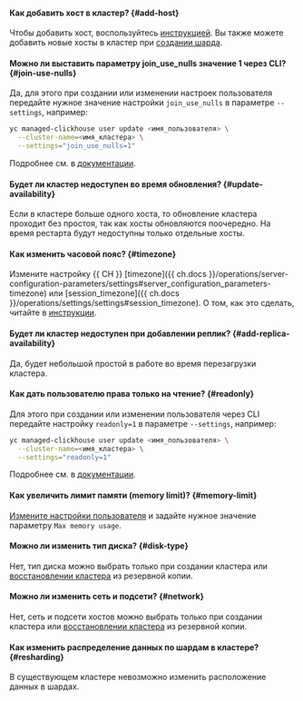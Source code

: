 #### Как добавить хост в кластер? {#add-host}

Чтобы добавить хост, воспользуйтесь [инструкцией](../../managed-clickhouse/operations/hosts.md#add-host). Вы также можете добавить новые хосты в кластер при [создании шарда](../../managed-clickhouse/operations/shards.md#add-shard).

#### Можно ли выставить параметру join_use_nulls значение 1 через CLI? {#join-use-nulls}

Да, для этого при создании или изменении настроек пользователя передайте нужное значение настройки `join_use_nulls` в параметре `--settings`, например:

```bash
yc managed-clickhouse user update <имя_пользователя> \
  --cluster-name=<имя_кластера> \
  --settings="join_use_nulls=1"
```

Подробнее см. в [документации](../../managed-clickhouse/operations/cluster-users.md#update-settings).

#### Будет ли кластер недоступен во время обновления? {#update-availability}

Если в кластере больше одного хоста, то обновление кластера проходит без простоя, так как хосты обновляются поочередно. На время рестарта будут недоступны только отдельные хосты.

#### Как изменить часовой пояс? {#timezone}

Измените настройку {{ CH }} [timezone]({{ ch.docs }}/operations/server-configuration-parameters/settings#server_configuration_parameters-timezone) или [session_timezone]({{ ch.docs }}/operations/settings/settings#session_timezone). О том, как это сделать, читайте в [инструкции](../../managed-clickhouse/operations/change-server-level-settings.md#yandex-cloud-interfaces).

#### Будет ли кластер недоступен при добавлении реплик? {#add-replica-availability}

Да, будет небольшой простой в работе во время перезагрузки кластера.

#### Как дать пользователю права только на чтение? {#readonly}

Для этого при создании или изменении пользователя через CLI передайте настройку `readonly=1` в параметре `--settings`, например:

```bash
yc managed-clickhouse user update <имя_пользователя> \
  --cluster-name=<имя_кластера> \
  --settings="readonly=1"
```

Подробнее см. в [документации](../../managed-clickhouse/operations/cluster-users.md#update-settings).

#### Как увеличить лимит памяти (memory limit)? {#memory-limit}

[Измените настройки пользователя](../../managed-clickhouse/operations/cluster-users.md#update-settings) и задайте нужное значение параметру `Max memory usage`.

#### Можно ли изменить тип диска? {#disk-type}

Нет, тип диска можно выбрать только при создании кластера или [восстановлении кластера](../../managed-clickhouse/operations/cluster-backups.md#restore) из резервной копии.

#### Можно ли изменить сеть и подсети? {#network}

Нет, сеть и подсети хостов можно выбрать только при создании кластера или [восстановлении кластера](../../managed-clickhouse/operations/cluster-backups.md#restore) из резервной копии.

#### Как изменить распределение данных по шардам в кластере? {#resharding}

В существующем кластере невозможно изменить расположение данных в шардах.

